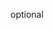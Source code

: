 optional

<!-- Warmup model on load -->

<!-- Improve spacing between switchmode and result button. XXXXXXX --> 
<!-- Add way to test inference speed b/w modes -->
<!-- Add response time to result section -->
<!-- Add loader XXXXXXX-->

<!-- Document the code -->
<!-- Add comments in code -->

<!-- Productionize the code -->
<!-- Server deploy () -->
<!-- Client deploy (netlify) -->

<!-- Start writing research paper (professionaly) -->
<!-- Add article to medium -->

<!-- Publish -->
<!-- Spread the news -->
